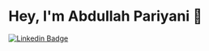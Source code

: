 # Hey, I'm Abdullah Pariyani 👋

[![Linkedin Badge](https://img.shields.io/badge/-abdullahpariyani-blue?style=flat-square&logo=Linkedin&logoColor=white&link=https://www.linkedin.com/in/abdullahpariyani/)](https://www.linkedin.com/in/abdullahpariyani/)

